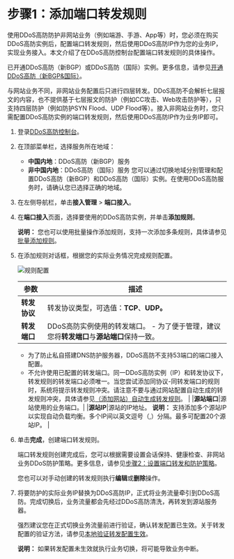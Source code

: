 # 步骤1：添加端口转发规则

使用DDoS高防防护非网站业务（例如端游、手游、App等）时，您必须在购买DDoS高防实例后，配置端口转发规则，然后使用DDoS高防IP作为您的业务IP，实现业务接入。本文介绍了在DDoS高防控制台配置端口转发规则的具体操作。

已开通DDoS高防（新BGP）或DDoS高防（国际）实例。更多信息，请参见[开通DDoS高防（新BGP&国际）](/intl.zh-CN/DDoS高防（新BGP&国际）用户指南/开通DDoS高防（新BGP&国际）.md)。

与网站业务不同，非网站业务配置后只进行四层转发。DDoS高防不会解析七层报文的内容，也不提供基于七层报文的防护（例如CC攻击、Web攻击防护等），只支持四层防护（例如防护SYN Flood、UDP Flood等）。接入非网站业务时，您只需配置DDoS高防实例的端口转发规则，然后使用DDoS高防IP作为业务IP即可。

1.  登录[DDoS高防控制台](https://yundun.console.aliyun.com/?p=ddoscoo)。

2.  在顶部菜单栏，选择服务所在地域：

    -   **中国内地**：DDoS高防（新BGP）服务
    -   **非中国内地**：DDoS高防（国际）服务
    您可以通过切换地域分别管理和配置DDoS高防（新BGP）和DDoS高防（国际）实例。在使用DDoS高防服务时，请确认您已选择正确的地域。

3.  在左侧导航栏，单击**接入管理** \> **端口接入**。

4.  在**端口接入**页面，选择要使用的DDoS高防实例，并单击**添加规则**。

    **说明：** 您也可以使用批量操作添加规则，支持一次添加多条规则，具体请参见[批量添加规则](/intl.zh-CN/DDoS高防（新BGP&国际）用户指南/接入DDoS高防/端口接入/添加规则.md)。

5.  在添加规则对话框，根据您的实际业务情况完成规则配置。

    ![规则配置](https://static-aliyun-doc.oss-cn-hangzhou.aliyuncs.com/assets/img/zh-CN/3101359951/p46880.png)

    |参数|描述|
    |--|--|
    |**转发协议**|转发协议类型，可选值：**TCP**、**UDP。**|
    |**转发端口**|DDoS高防实例使用的转发端口。     -   为了便于管理，建议您将**转发端口**与**源站端口**保持一致。
    -   为了防止私自搭建DNS防护服务器，DDoS高防不支持53端口的端口接入配置。
    -   不允许使用已配置的转发端口。同一DDoS高防实例（IP）和转发协议下，转发规则的转发端口必须唯一。当您尝试添加同协议-同转发端口的规则时，系统将提示转发规则冲突。请注意不要与通过网站配置自动生成的转发规则冲突，具体请参见[（添加网站）自动生成转发规则](/intl.zh-CN/DDoS高防（新BGP&国际）用户指南/接入DDoS高防/端口接入/添加规则.md)。 |
    |**源站端口**|源站使用的业务端口。|
    |**源站IP**|源站的IP地址。 **说明：** 支持添加多个源站IP以实现自动负载均衡。多个IP间以英文逗号（,）分隔。最多可配置20个源站IP。 |

6.  单击**完成**，创建端口转发规则。

    端口转发规则创建完成后，您可以根据需要设置会话保持、健康检查、非网站业务DDoS防护策略。更多信息，请参见[步骤2：设置端口转发和防护策略](/intl.zh-CN/DDoS高防（新BGP&国际）用户指南/快速入门/防护非网站业务/步骤2：设置端口转发和防护策略.md)。

    您也可以对手动创建的转发规则执行**编辑**或**删除**操作。

7.  将要防护的实际业务IP替换为DDoS高防IP，正式将业务流量牵引到DDoS高防。完成切换后，业务流量都会先经过DDoS高防清洗，再转发到源站服务器。

    强烈建议您在正式切换业务流量前进行验证，确认转发配置已生效。关于转发配置的验证方法，请参见[本地验证转发配置生效](/intl.zh-CN/DDoS高防（新BGP&国际）用户指南/接入DDoS高防/网站配置/本地验证转发配置生效.md)。

    **说明：** 如果转发配置未生效就执行业务切换，将可能导致业务中断。


